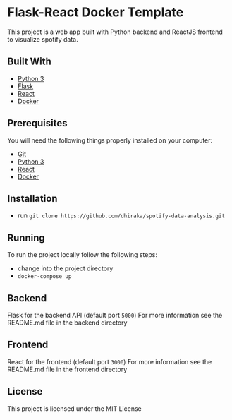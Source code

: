 # Flask-React Docker Template

This project is a web app built with Python backend and ReactJS frontend to visualize spotify data.

## Built With

* [Python 3](https://www.python.org/)
* [Flask](http://flask.pocoo.org/)
* [React](https://reactjs.org/)
* [Docker](https://www.docker.com/)

## Prerequisites

You will need the following things properly installed on your computer:

* [Git](http://git-scm.com/)
* [Python 3](https://www.python.org/)
* [React](https://reactjs.org/)
* [Docker](https://www.docker.com/)

## Installation

* run `git clone https://github.com/dhiraka/spotify-data-analysis.git`

## Running

To run the project locally follow the following steps:

* change into the project directory
* `docker-compose up`

## Backend

Flask for the backend API (default port `5000`)
For more information see the README.md file in the backend directory

## Frontend

React for the frontend (default port `3000`)
For more information see the README.md file in the frontend directory

## License

This project is licensed under the MIT License
